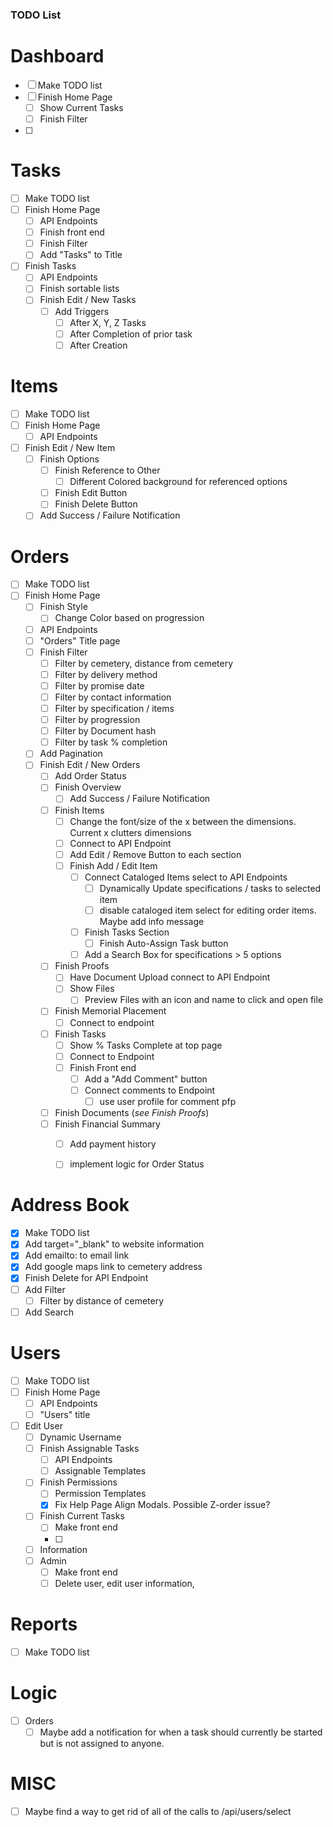 ### TODO List

# Dashboard
- [ ] Make TODO list
- [ ] Finish Home Page
    - [ ] Show Current Tasks
    - [ ] Finish Filter
- [ ] 

# Tasks
- [ ] Make TODO list
- [ ] Finish Home Page
    - [ ] API Endpoints
    - [ ] Finish front end
    - [ ] Finish Filter
    - [ ] Add "Tasks" to Title
- [ ] Finish Tasks
    - [ ] API Endpoints
    - [ ] Finish sortable lists
    - [ ] Finish Edit / New Tasks
        - [ ] Add Triggers
            - [ ] After X, Y, Z Tasks
            - [ ] After Completion of prior task
            - [ ] After Creation

# Items
- [ ] Make TODO list
- [ ] Finish Home Page
    - [ ] API Endpoints
- [ ] Finish Edit / New Item
    - [ ] Finish Options
        - [ ] Finish Reference to Other
            - [ ] Different Colored background for referenced options
        - [ ] Finish Edit Button
        - [ ] Finish Delete Button
    - [ ] Add Success / Failure Notification

# Orders
- [ ] Make TODO list
- [ ] Finish Home Page
    - [ ] Finish Style
        - [ ] Change Color based on progression
    - [ ] API Endpoints
    - [ ] "Orders" Title page
    - [ ] Finish Filter
        - [ ] Filter by cemetery, distance from cemetery
        - [ ] Filter by delivery method
        - [ ] Filter by promise date
        - [ ] Filter by contact information
        - [ ] Filter by specification / items
        - [ ] Filter by progression
        - [ ] Filter by Document hash
        - [ ] Filter by task % completion
    - [ ] Add Pagination
    - [ ] Finish Edit / New Orders
        - [ ] Add Order Status
        - [ ] Finish Overview
            - [ ] Add Success / Failure Notification
        - [ ] Finish Items
            - [ ] Change the font/size of the x between the dimensions. Current x clutters dimensions
            - [ ] Connect to API Endpoint
            - [ ] Add Edit / Remove Button to each section
            - [ ] Finish Add / Edit Item
                - [ ] Connect Cataloged Items select to API Endpoints 
                    - [ ] Dynamically Update specifications / tasks to selected item
                    - [ ] disable cataloged item select for editing order items. Maybe add info message
                - [ ] Finish Tasks Section
                    - [ ] Finish Auto-Assign Task button
                - [ ] Add a Search Box for specifications > 5 options
        - [ ] Finish Proofs
            - [ ] Have Document Upload connect to API Endpoint
            - [ ] Show Files
                - [ ] Preview Files with an icon and name to click and open file
        - [ ] Finish Memorial Placement
            - [ ] Connect to endpoint
        - [ ] Finish Tasks
            - [ ] Show % Tasks Complete at top page
            - [ ] Connect to Endpoint
            - [ ] Finish Front end
                - [ ] Add a "Add Comment" button
                - [ ] Connect comments to Endpoint
                    - [ ] use user profile for comment pfp
        - [ ] Finish Documents (*see Finish Proofs*)
        - [ ] Finish Financial Summary
            - [ ] Add payment history
            - [ ] implement logic for Order Status 


# Address Book
- [X] Make TODO list
- [X] Add target="_blank" to website information
- [X] Add emailto: to email link
- [X] Add google maps link to cemetery address
- [X] Finish Delete for API Endpoint
- [ ] Add Filter
    - [ ] Filter by distance of cemetery
- [ ] Add Search

# Users
- [ ] Make TODO list
- [ ] Finish Home Page
    - [ ] API Endpoints
    - [ ] "Users" title 
- [ ] Edit User
    - [ ] Dynamic Username
    - [ ] Finish Assignable Tasks
        - [ ] API Endpoints
        - [ ] Assignable Templates    
    - [ ] Finish Permissions
        - [ ] Permission Templates
        - [X] Fix Help Page Align Modals. Possible Z-order issue?
    - [ ] Finish Current Tasks
        - [ ] Make front end
        - [ ] 
    - [ ] Information
    - [ ] Admin
        - [ ] Make front end
        - [ ] Delete user, edit user information, 

# Reports
- [ ] Make TODO list

# Logic
- [ ] Orders
    - [ ] Maybe add a notification for when a task should currently be started but is not assigned to anyone.

# MISC
- [ ] Maybe find a way to get rid of all of the calls to /api/users/select